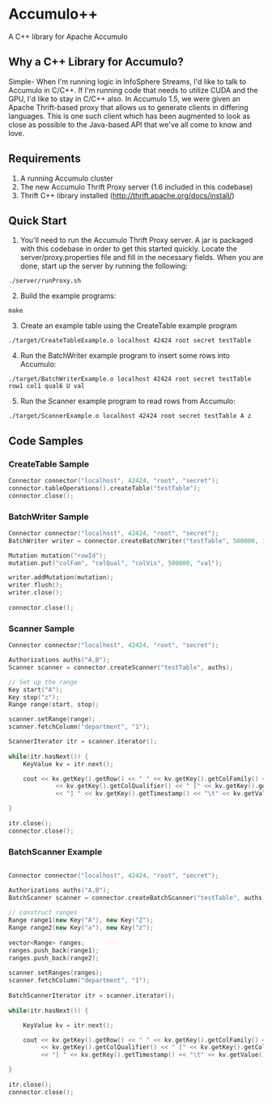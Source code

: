 Accumulo++
==========

A C++ library for Apache Accumulo

## Why a C++ Library for Accumulo?

Simple- When I'm running logic in InfoSphere Streams, I'd like to talk to Accumulo in C/C++. If I'm running code that needs to utilize CUDA and the GPU, I'd like to stay in C/C++ also. In Accumulo 1.5, we were given an Apache Thrift-based proxy that allows us to generate clients in differing languages. This is one such client which has been augmented to look as close as possible to the Java-based API that we've all come to know and love.

## Requirements

1. A running Accumulo cluster
2. The new Accumulo Thrift Proxy server (1.6 included in this codebase)
3. Thrift C++ library installed (http://thrift.apache.org/docs/install/)

## Quick Start

1. You'll need to run the Accumulo Thrift Proxy server. A jar is packaged with this codebase in order to get this started quickly. Locate the server/proxy.properties file and fill in the necessary fields. When you are done, start up the server by running the following:
```
./server/runProxy.sh
```
2. Build the example programs:
```
make
```
3. Create an example table using the CreateTable example program
```
./target/CreateTableExample.o localhost 42424 root secret testTable
```
4. Run the BatchWriter example program to insert some rows into Accumulo:
```
./target/BatchWriterExample.o localhost 42424 root secret testTable row1 col1 qual6 U val
```
5. Run the Scanner example program to read rows from Accumulo:
```
./target/ScannerExample.o localhost 42424 root secret testTable A z
```

## Code Samples

### CreateTable Sample
```c++
Connector connector("localhost", 42424, "root", "secret");
connector.tableOperations().createTable("testTable");
connector.close();
```

### BatchWriter Sample
```c++
Connector connector("localhost", 42424, "root", "secret");
BatchWriter writer = connector.createBatchWriter("testTable", 500000, 10000, 10000, 2);

Mutation mutation("rowId");
mutation.put("colFam", "colQual", "colVis", 500000, "val");

writer.addMutation(mutation);
writer.flush();
writer.close();
	
connector.close();
```  

### Scanner Sample

```c++
Connector connector("localhost", 42424, "root", "secret");

Authorizations auths("A,B");
Scanner scanner = connector.createScanner("testTable", auths);

// Set up the range
Key start("A");
Key stop("z");
Range range(start, stop);

scanner.setRange(range);
scanner.fetchColumn("department", "1");

ScannerIterator itr = scanner.iterator();
	
while(itr.hasNext()) {
	KeyValue kv = itr.next();

	cout << kv.getKey().getRow() << " " << kv.getKey().getColFamily() << ":" 
			 << kv.getKey().getColQualifier() << " [" << kv.getKey().getColVisibility() 
			 << "] " << kv.getKey().getTimestamp() << "\t" << kv.getValue() << "\n";

}
	
itr.close();
connector.close();
```

### BatchScanner Example

```c++

Connector connector("localhost", 42424, "root", "secret");

Authorizations auths("A,B");	
BatchScanner scanner = connector.createBatchScanner("testTable", auths, 5);
	
// construct ranges
Range range1(new Key("A"), new Key("Z");
Range range2(new Key("a"), new Key("z");
	
vector<Range> ranges;
ranges.push_back(range1);
ranges.push_back(range2);
	
scanner.setRanges(ranges);
scanner.fetchColumn("department", "1");
	
BatchScannerIterator itr = scanner.iterator();
	
while(itr.hasNext()) {

	KeyValue kv = itr.next();

	cout << kv.getKey().getRow() << " " << kv.getKey().getColFamily() << ":" 
		 << kv.getKey().getColQualifier() << " [" << kv.getKey().getColVisibility() 
		 << "] " << kv.getKey().getTimestamp() << "\t" << kv.getValue() << "\n";

}
	
itr.close();
connector.close();
```

